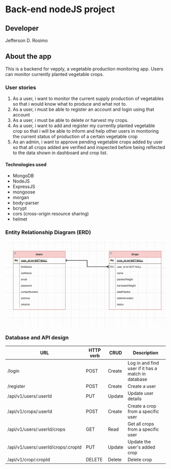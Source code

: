 # Back-end nodeJS project

## Developer

Jefferson D. Rosimo

## About the app

This is a backend for vepply, a vegetable production monitoring app. Users can monitor currently planted vegetable crops.

### User stories

1. As a user, i want to monitor the current supply production of vegetables so that i would know what to produce and what not to.
2. As a user, i must be able to register an account and login using that account
3. As a user, i must be able to delete or harvest my crops.
4. As a user, i want to add and register my currently planted vegetable crop so that i will be able to inform and help other users in monitoring the current status of production of a certain vegetable crop
5. As an admin, i want to approve pending vegetable crops added by user so that all crops added are verified and inspected before being reflected to the data shown in dashboard and crop list.

#### Technologies used

- MongoDB
- NodeJS
- ExpressJS
- mongoose
- morgan
- body-parser
- bcrypt
- cors (cross-origin resource sharing)
- helmet

### Entity Relationship Diagram (ERD)

![](./assets/images/vepply-ERD.PNG)

### Database and API design

| URL                                 | HTTP verb | CRUD   | Description                                        |
| ----------------------------------- | --------- | ------ | -------------------------------------------------- |
| /login                              | POST      | Create | Log in and find user if it has a match in database |
| /register                           | POST      | Create | Create a user                                      |
| /api/v1/users/:userId               | PUT       | Update | Update user details                                |
| /api/v1/crops/:userId               | POST      | Create | Create a crop from a specific user                 |
| /api/v1/users/:userId/crops         | GET       | Read   | Get all crops from a specific user                 |
| /api/v1/users/:userId/crops/:cropId | PUT       | Update | Update the user's added crop                       |
| /api/v1/crop/:cropId                | DELETE    | Delete | Delete crop                                        |
